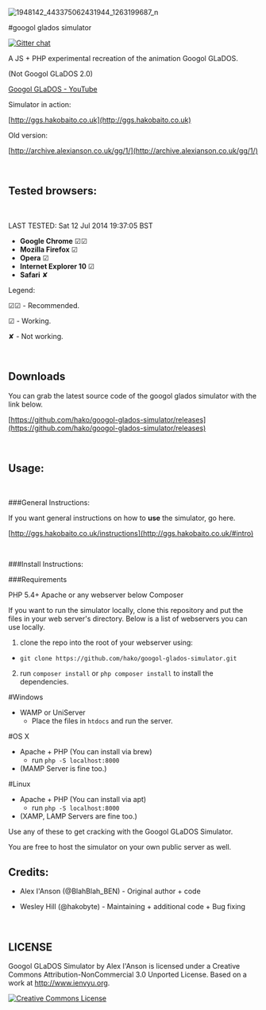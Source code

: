 ![1948142_443375062431944_1263199687_n](https://cloud.githubusercontent.com/assets/2040416/3561932/b0586d94-09d8-11e4-919c-3ab821165d4e.png)

#googol glados simulator

[![Gitter chat](https://badges.gitter.im/hako/googol-glados-simulator.png)](https://gitter.im/hako/googol-glados-simulator)

A JS + PHP experimental recreation of the animation Googol GLaDOS.

(Not Googol GLaDOS 2.0)

[Googol GLaDOS - YouTube](http://www.youtube.com/watch?v=sDhc4mKtMkU)

Simulator in action:

[http://ggs.hakobaito.co.uk](http://ggs.hakobaito.co.uk)

Old version:

[http://archive.alexianson.co.uk/gg/1/](http://archive.alexianson.co.uk/gg/1/)

<br>


Tested browsers:
-
<br>

  LAST TESTED: Sat 12 Jul 2014 19:37:05 BST

 + **Google Chrome** ☑☑
 + **Mozilla Firefox** ☑
 + **Opera** ☑
 + **Internet Explorer 10** ☑
 + **Safari** ✘  

Legend:


☑☑ - Recommended.

☑ - Working.

✘ - Not working.
 
<br>


Downloads
-

You can grab the latest source code of the googol glados simulator with the link below.

[https://github.com/hako/googol-glados-simulator/releases](https://github.com/hako/googol-glados-simulator/releases)

<br>


Usage:
-

<br>

###General Instructions:

If you want general instructions on how to **use** the simulator, go here.

[http://ggs.hakobaito.co.uk/instructions](http://ggs.hakobaito.co.uk/#intro)

<br>

###Install Instructions:

###Requirements

PHP 5.4+
Apache or any webserver below
Composer

If you want to run the simulator locally, clone this repository and put the files in your web server's directory. Below is a list of webservers you can use locally.

1. clone the repo into the root of your webserver using: 
 + `git clone https://github.com/hako/googol-glados-simulator.git`

2. run `composer install` or `php composer install` to install the dependencies.

#Windows 
+ WAMP or UniServer
	+ Place the files in `htdocs` and run the server.

#OS X

+ Apache + PHP (You can install via brew)
	+ run `php -S localhost:8000`
+ (MAMP Server is fine too.)


#Linux

+ Apache + PHP (You can install via apt)
	+ run `php -S localhost:8000`
+ (XAMP, LAMP Servers are fine too.)
	
Use any of these to get cracking with the Googol GLaDOS Simulator.

You are free to host the simulator on your own public server as well.


Credits:
-

+ Alex I'Anson (@BlahBlah_BEN) - Original author + code

+ Wesley Hill (@hakobyte) - Maintaining + additional code + Bug fixing

<br>


LICENSE
-

Googol GLaDOS Simulator by Alex I'Anson is licensed under a Creative Commons Attribution-NonCommercial 3.0 Unported License.
Based on a work at http://www.ienvyu.org.

<a rel="license" href="http://creativecommons.org/licenses/by-nc/3.0/"><img alt="Creative Commons License" style="border-width:0" src="http://i.creativecommons.org/l/by-nc/3.0/80x15.png" /></a>
